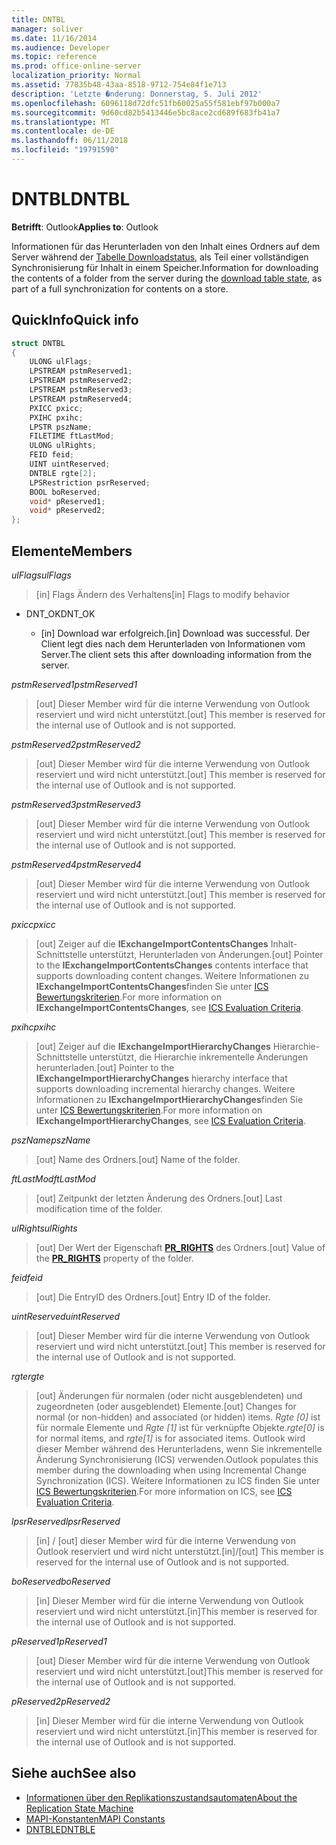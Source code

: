 ```yaml
---
title: DNTBL
manager: soliver
ms.date: 11/16/2014
ms.audience: Developer
ms.topic: reference
ms.prod: office-online-server
localization_priority: Normal
ms.assetid: 77835b48-43aa-8518-9712-754e84f1e713
description: 'Letzte �nderung: Donnerstag, 5. Juli 2012'
ms.openlocfilehash: 6096118d72dfc51fb60025a55f581ebf97b000a7
ms.sourcegitcommit: 9d60cd82b5413446e5bc8ace2cd689f683fb41a7
ms.translationtype: MT
ms.contentlocale: de-DE
ms.lasthandoff: 06/11/2018
ms.locfileid: "19791590"
---
```

# <a name="dntbl"></a><span data-ttu-id="a1d37-103">DNTBL</span><span class="sxs-lookup"><span data-stu-id="a1d37-103">DNTBL</span></span>
 
<span data-ttu-id="a1d37-104">**Betrifft**: Outlook</span><span class="sxs-lookup"><span data-stu-id="a1d37-104">**Applies to**: Outlook</span></span> 
  
<span data-ttu-id="a1d37-105">Informationen für das Herunterladen von den Inhalt eines Ordners auf dem Server während der [Tabelle Downloadstatus](download-table-state.md), als Teil einer vollständigen Synchronisierung für Inhalt in einem Speicher.</span><span class="sxs-lookup"><span data-stu-id="a1d37-105">Information for downloading the contents of a folder from the server during the [download table state](download-table-state.md), as part of a full synchronization for contents on a store.</span></span>
  
## <a name="quick-info"></a><span data-ttu-id="a1d37-106">QuickInfo</span><span class="sxs-lookup"><span data-stu-id="a1d37-106">Quick info</span></span>

```cpp
struct DNTBL 
{ 
    ULONG ulFlags; 
    LPSTREAM pstmReserved1; 
    LPSTREAM pstmReserved2; 
    LPSTREAM pstmReserved3; 
    LPSTREAM pstmReserved4; 
    PXICC pxicc; 
    PXIHC pxihc; 
    LPSTR pszName; 
    FILETIME ftLastMod; 
    ULONG ulRights; 
    FEID feid; 
    UINT uintReserved; 
    DNTBLE rgte[2]; 
    LPSRestriction psrReserved; 
    BOOL boReserved; 
    void* pReserved1; 
    void* pReserved2; 
};

```

## <a name="members"></a><span data-ttu-id="a1d37-107">Elemente</span><span class="sxs-lookup"><span data-stu-id="a1d37-107">Members</span></span>

<span data-ttu-id="a1d37-108">_ulFlags_</span><span class="sxs-lookup"><span data-stu-id="a1d37-108">_ulFlags_</span></span>
  
> <span data-ttu-id="a1d37-109">[in] Flags Ändern des Verhaltens</span><span class="sxs-lookup"><span data-stu-id="a1d37-109">[in] Flags to modify behavior</span></span> 
    
  - <span data-ttu-id="a1d37-110">DNT_OK</span><span class="sxs-lookup"><span data-stu-id="a1d37-110">DNT_OK</span></span>
    
    - <span data-ttu-id="a1d37-111">[in] Download war erfolgreich.</span><span class="sxs-lookup"><span data-stu-id="a1d37-111">[in] Download was successful.</span></span> <span data-ttu-id="a1d37-112">Der Client legt dies nach dem Herunterladen von Informationen vom Server.</span><span class="sxs-lookup"><span data-stu-id="a1d37-112">The client sets this after downloading information from the server.</span></span>
    
<span data-ttu-id="a1d37-113">_pstmReserved1_</span><span class="sxs-lookup"><span data-stu-id="a1d37-113">_pstmReserved1_</span></span>
  
> <span data-ttu-id="a1d37-114">[out] Dieser Member wird für die interne Verwendung von Outlook reserviert und wird nicht unterstützt.</span><span class="sxs-lookup"><span data-stu-id="a1d37-114">[out] This member is reserved for the internal use of Outlook and is not supported.</span></span> 
    
<span data-ttu-id="a1d37-115">_pstmReserved2_</span><span class="sxs-lookup"><span data-stu-id="a1d37-115">_pstmReserved2_</span></span>
  
> <span data-ttu-id="a1d37-116">[out] Dieser Member wird für die interne Verwendung von Outlook reserviert und wird nicht unterstützt.</span><span class="sxs-lookup"><span data-stu-id="a1d37-116">[out] This member is reserved for the internal use of Outlook and is not supported.</span></span> 
    
<span data-ttu-id="a1d37-117">_pstmReserved3_</span><span class="sxs-lookup"><span data-stu-id="a1d37-117">_pstmReserved3_</span></span>
  
> <span data-ttu-id="a1d37-118">[out] Dieser Member wird für die interne Verwendung von Outlook reserviert und wird nicht unterstützt.</span><span class="sxs-lookup"><span data-stu-id="a1d37-118">[out] This member is reserved for the internal use of Outlook and is not supported.</span></span> 
    
<span data-ttu-id="a1d37-119">_pstmReserved4_</span><span class="sxs-lookup"><span data-stu-id="a1d37-119">_pstmReserved4_</span></span>
  
> <span data-ttu-id="a1d37-120">[out] Dieser Member wird für die interne Verwendung von Outlook reserviert und wird nicht unterstützt.</span><span class="sxs-lookup"><span data-stu-id="a1d37-120">[out] This member is reserved for the internal use of Outlook and is not supported.</span></span> 
    
<span data-ttu-id="a1d37-121">_pxicc_</span><span class="sxs-lookup"><span data-stu-id="a1d37-121">_pxicc_</span></span>
  
>  <span data-ttu-id="a1d37-122">[out] Zeiger auf die **IExchangeImportContentsChanges** Inhalt-Schnittstelle unterstützt, Herunterladen von Änderungen.</span><span class="sxs-lookup"><span data-stu-id="a1d37-122">[out] Pointer to the **IExchangeImportContentsChanges** contents interface that supports downloading content changes.</span></span> <span data-ttu-id="a1d37-123">Weitere Informationen zu **IExchangeImportContentsChanges**finden Sie unter [ICS Bewertungskriterien](http://msdn.microsoft.com/en-us/library/aa579252%28EXCHG.80%29.aspx).</span><span class="sxs-lookup"><span data-stu-id="a1d37-123">For more information on **IExchangeImportContentsChanges**, see [ICS Evaluation Criteria](http://msdn.microsoft.com/en-us/library/aa579252%28EXCHG.80%29.aspx).</span></span>
    
<span data-ttu-id="a1d37-124">_pxihc_</span><span class="sxs-lookup"><span data-stu-id="a1d37-124">_pxihc_</span></span>
  
>  <span data-ttu-id="a1d37-125">[out] Zeiger auf die **IExchangeImportHierarchyChanges** Hierarchie-Schnittstelle unterstützt, die Hierarchie inkrementelle Änderungen herunterladen.</span><span class="sxs-lookup"><span data-stu-id="a1d37-125">[out] Pointer to the **IExchangeImportHierarchyChanges** hierarchy interface that supports downloading incremental hierarchy changes.</span></span> <span data-ttu-id="a1d37-126">Weitere Informationen zu **IExchangeImportHierarchyChanges**finden Sie unter [ICS Bewertungskriterien](http://msdn.microsoft.com/en-us/library/aa579252%28EXCHG.80%29.aspx).</span><span class="sxs-lookup"><span data-stu-id="a1d37-126">For more information on **IExchangeImportHierarchyChanges**, see [ICS Evaluation Criteria](http://msdn.microsoft.com/en-us/library/aa579252%28EXCHG.80%29.aspx).</span></span>
    
<span data-ttu-id="a1d37-127">_pszName_</span><span class="sxs-lookup"><span data-stu-id="a1d37-127">_pszName_</span></span>
  
>  <span data-ttu-id="a1d37-128">[out] Name des Ordners.</span><span class="sxs-lookup"><span data-stu-id="a1d37-128">[out] Name of the folder.</span></span> 
    
<span data-ttu-id="a1d37-129">_ftLastMod_</span><span class="sxs-lookup"><span data-stu-id="a1d37-129">_ftLastMod_</span></span>
  
>  <span data-ttu-id="a1d37-130">[out] Zeitpunkt der letzten Änderung des Ordners.</span><span class="sxs-lookup"><span data-stu-id="a1d37-130">[out] Last modification time of the folder.</span></span> 
    
<span data-ttu-id="a1d37-131">_ulRights_</span><span class="sxs-lookup"><span data-stu-id="a1d37-131">_ulRights_</span></span>
  
>  <span data-ttu-id="a1d37-132">[out] Der Wert der Eigenschaft **[PR_RIGHTS](http://msdn.microsoft.com/en-us/library/ee238052%28v=EXCHG.80%29.aspx)** des Ordners.</span><span class="sxs-lookup"><span data-stu-id="a1d37-132">[out] Value of the **[PR_RIGHTS](http://msdn.microsoft.com/en-us/library/ee238052%28v=EXCHG.80%29.aspx)** property of the folder.</span></span> 
    
<span data-ttu-id="a1d37-133">_feid_</span><span class="sxs-lookup"><span data-stu-id="a1d37-133">_feid_</span></span>
  
>  <span data-ttu-id="a1d37-134">[out] Die EntryID des Ordners.</span><span class="sxs-lookup"><span data-stu-id="a1d37-134">[out] Entry ID of the folder.</span></span> 
    
<span data-ttu-id="a1d37-135">_uintReserved_</span><span class="sxs-lookup"><span data-stu-id="a1d37-135">_uintReserved_</span></span>
  
>  <span data-ttu-id="a1d37-136">[out] Dieser Member wird für die interne Verwendung von Outlook reserviert und wird nicht unterstützt.</span><span class="sxs-lookup"><span data-stu-id="a1d37-136">[out] This member is reserved for the internal use of Outlook and is not supported.</span></span> 
    
<span data-ttu-id="a1d37-137">_rgte_</span><span class="sxs-lookup"><span data-stu-id="a1d37-137">_rgte_</span></span>
  
> <span data-ttu-id="a1d37-138">[out] Änderungen für normalen (oder nicht ausgeblendeten) und zugeordneten (oder ausgeblendet) Elemente.</span><span class="sxs-lookup"><span data-stu-id="a1d37-138">[out] Changes for normal (or non-hidden) and associated (or hidden) items.</span></span>  <span data-ttu-id="a1d37-139">*Rgte [0]* ist für normale Elemente und *Rgte [1]* ist für verknüpfte Objekte.</span><span class="sxs-lookup"><span data-stu-id="a1d37-139">*rgte[0]*  is for normal items, and  *rgte[1]*  is for associated items.</span></span> <span data-ttu-id="a1d37-140">Outlook wird dieser Member während des Herunterladens, wenn Sie inkrementelle Änderung Synchronisierung (ICS) verwenden.</span><span class="sxs-lookup"><span data-stu-id="a1d37-140">Outlook populates this member during the downloading when using Incremental Change Synchronization (ICS).</span></span> <span data-ttu-id="a1d37-141">Weitere Informationen zu ICS finden Sie unter [ICS Bewertungskriterien](http://msdn.microsoft.com/en-us/library/aa579252%28EXCHG.80%29.aspx).</span><span class="sxs-lookup"><span data-stu-id="a1d37-141">For more information on ICS, see [ICS Evaluation Criteria](http://msdn.microsoft.com/en-us/library/aa579252%28EXCHG.80%29.aspx).</span></span>
    
<span data-ttu-id="a1d37-142">_lpsrReserved_</span><span class="sxs-lookup"><span data-stu-id="a1d37-142">_lpsrReserved_</span></span>
  
>  <span data-ttu-id="a1d37-143">[in] / [out] dieser Member wird für die interne Verwendung von Outlook reserviert und wird nicht unterstützt.</span><span class="sxs-lookup"><span data-stu-id="a1d37-143">[in]/[out] This member is reserved for the internal use of Outlook and is not supported.</span></span> 
    
<span data-ttu-id="a1d37-144">_boReserved_</span><span class="sxs-lookup"><span data-stu-id="a1d37-144">_boReserved_</span></span>
  
>  <span data-ttu-id="a1d37-145">[in] Dieser Member wird für die interne Verwendung von Outlook reserviert und wird nicht unterstützt.</span><span class="sxs-lookup"><span data-stu-id="a1d37-145">[in]This member is reserved for the internal use of Outlook and is not supported.</span></span> 
    
<span data-ttu-id="a1d37-146">_pReserved1_</span><span class="sxs-lookup"><span data-stu-id="a1d37-146">_pReserved1_</span></span>
  
>  <span data-ttu-id="a1d37-147">[out] Dieser Member wird für die interne Verwendung von Outlook reserviert und wird nicht unterstützt.</span><span class="sxs-lookup"><span data-stu-id="a1d37-147">[out]This member is reserved for the internal use of Outlook and is not supported.</span></span> 
    
<span data-ttu-id="a1d37-148">_pReserved2_</span><span class="sxs-lookup"><span data-stu-id="a1d37-148">_pReserved2_</span></span>
  
>  <span data-ttu-id="a1d37-149">[in] Dieser Member wird für die interne Verwendung von Outlook reserviert und wird nicht unterstützt.</span><span class="sxs-lookup"><span data-stu-id="a1d37-149">[in]This member is reserved for the internal use of Outlook and is not supported.</span></span> 
    
## <a name="see-also"></a><span data-ttu-id="a1d37-150">Siehe auch</span><span class="sxs-lookup"><span data-stu-id="a1d37-150">See also</span></span>

- [<span data-ttu-id="a1d37-151">Informationen über den Replikationszustandsautomaten</span><span class="sxs-lookup"><span data-stu-id="a1d37-151">About the Replication State Machine</span></span>](about-the-replication-state-machine.md)  
- [<span data-ttu-id="a1d37-152">MAPI-Konstanten</span><span class="sxs-lookup"><span data-stu-id="a1d37-152">MAPI Constants</span></span>](mapi-constants.md) 
- [<span data-ttu-id="a1d37-153">DNTBLE</span><span class="sxs-lookup"><span data-stu-id="a1d37-153">DNTBLE</span></span>](dntble.md)

